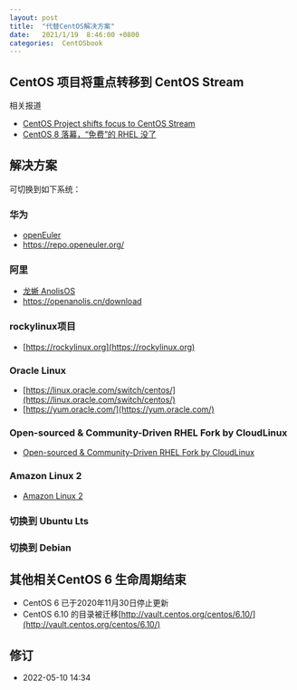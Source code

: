 ```yaml
---
layout: post
title:  "代替CentOS解决方案"
date:   2021/1/19  8:46:00 +0800
categories:  CentOSbook
---
```


## CentOS 项目将重点转移到 CentOS Stream

相关报道  
- [CentOS Project shifts focus to CentOS Stream](https://blog.centos.org/2020/12/future-is-centos-stream/)
- [CentOS 8 落幕，“免费”的 RHEL 没了](https://zhuanlan.zhihu.com/p/335056255 )



## 解决方案

可切换到如下系统：

### 华为
- [openEuler](https://www.openeuler.org/)
- https://repo.openeuler.org/

### 阿里
- [龙蜥 AnolisOS](https://openanolis.cn)
- https://openanolis.cn/download

### rockylinux项目
- [https://rockylinux.org](https://rockylinux.org)

### Oracle Linux
- [https://linux.oracle.com/switch/centos/](https://linux.oracle.com/switch/centos/)
- [https://yum.oracle.com/](https://yum.oracle.com/)

### Open-sourced & Community-Driven RHEL Fork by CloudLinux
- [Open-sourced & Community-Driven RHEL Fork by CloudLinux](https://blog.cloudlinux.com/announcing-open-sourced-community-driven-rhel-fork-by-cloudlinux)

### Amazon Linux 2
- [Amazon Linux 2](https://aws.amazon.com/cn/amazon-linux-2/)

### 切换到 Ubuntu Lts


### 切换到 Debian


## 其他相关CentOS 6 生命周期结束
- CentOS 6 已于2020年11月30日停止更新
- CentOS 6.10 的目录被迁移[http://vault.centos.org/centos/6.10/](http://vault.centos.org/centos/6.10/)

## 修订  
- 2022-05-10 14:34 
